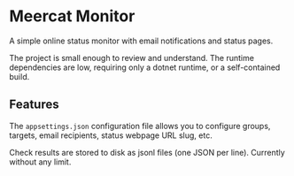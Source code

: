# Meercat Monitor

A simple online status monitor with email notifications and status pages.

The project is small enough to review and understand.
The runtime dependencies are low, requiring only a dotnet runtime, or a self-contained build.

## Features

The `appsettings.json` configuration file allows you to configure groups, targets, email recipients, status webpage URL slug, etc.

Check results are stored to disk as jsonl files (one JSON per line). Currently without any limit.
